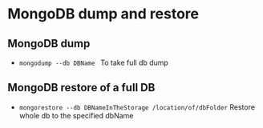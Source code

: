 # MongoDB dump and restore

## MongoDB dump
- ```mongodump --db DBName ```
    To take full db dump

## MongoDB restore of a full DB
- ```mongorestore --db DBNameInTheStorage /location/of/dbFolder```
    Restore whole db to the specified dbName
